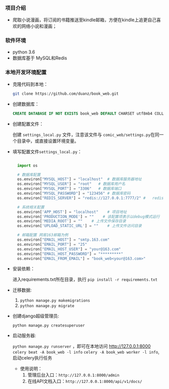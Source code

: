 
### 项目介绍

- 爬取小说漫画，将订阅的书籍推送至kindle邮箱，方便在kindle上追更自己喜欢的网络小说和漫画；

### 软件环境

- python 3.6
- 数据库基于 MySQL和Redis

### 本地开发环境配置

- 克隆代码到本地：

  ``` bash
  git clone https://github.com/duanz/book_web.git
  ```

- 创建数据库：
    ```sql
    CREATE DATABASE IF NOT EXISTS book_web DEFAULT CHARSET utf8mb4 COLLATE utf8mb4_general_ci;
    ```

- 创建配置文件：

    创建 ```settings_local.py``` 文件，注意该文件与 ```comic_web/settings.py```在同一个目录中，或直接设置环境变量。

- 填写配置文件```settings_local.py```：

  ``` python

    import os

    # 数据库配置
    os.environ["MYSQL_HOST"] = "localhost"  # 数据库服务器地址
    os.environ["MYSQL_USER"] = "root"   # 数据库用户名
    os.environ["MYSQL_PORT"] = "3306"   # 数据库端口
    os.environ["MYSQL_PASSWORD"] = "123456" # 数据库密码
    os.environ["REDIS_SERVER"] = "redis://127.0.0.1:7777/2" #   redis服务

    # 系统相关配置
    os.environ['APP_HOST'] = "localhost"    # 项目地址
    os.environ['PRODUCTION_MODE'] = ""    # 该配置项表示以debug模式运行
    os.environ['MEDIA_ROOT'] = ""    # 上传文件保存目录
    os.environ['UPLOAD_STATIC_URL'] = ""    # 上传文件访问目录

    # 邮箱配置 网易163邮箱为例
    os.environ["EMAIL_HOST"] = "smtp.163.com"
    os.environ["EMAIL_PORT"] = "25"
    os.environ["EMAIL_HOST_USER"] = "your@163.com"
    os.environ["EMAIL_HOST_PASSWORD"] = "*********"
    os.environ["EMAIL_FROM_EMAIL"] = "book_web<your@163.com>"
  ```

- 安装依赖：
  
  进入requirements.txt所在目录，执行 ```pip install -r requirements.txt```
  
- 迁移数据:
    1. ```python manage.py makemigrations```
    2. ```python manage.py migrate```
- 创建django超级管理员:

    ```python manage.py createsuperuser```

- 启动服务器:

    ```python manage.py runserver``` ，即可在本地访问 http://127.0.0.1:8000
    ```celery beat -A book_web -l info```
    ```celery -A book_web worker -l info```, 启动celery执行任务

    - 使用说明：
        1. 管理后台入口：```http://127.0.0.1:8000/admin```
        3. 在线API文档入口：```http://127.0.0.1:8000/api/v1/docs/```
